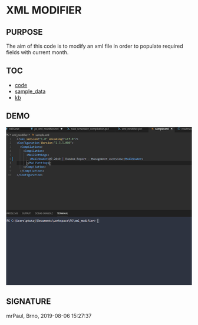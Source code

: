 # XML MODIFIER

## PURPOSE
The aim of this code is to modify an xml file in order to populate required fields with current month. 

## TOC
* [code](xml_modifier.ps1)
* [sample_data](sample.xml)
* [kb](ps_xml_modifier.md)

## DEMO
![xml_modifier demo](xml_modifier.gif)

## SIGNATURE 
mrPaul, Brno, 2019-08-06 15:27:37

